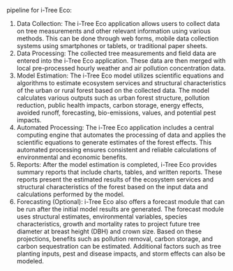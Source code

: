 pipeline for i-Tree Eco:

1. Data Collection: The i-Tree Eco application allows users to collect data on tree measurements and other relevant information using various methods. This can be done through web forms, mobile data collection systems using smartphones or tablets, or traditional paper sheets.
2. Data Processing: The collected tree measurements and field data are entered into the i-Tree Eco application. These data are then merged with local pre-processed hourly weather and air pollution concentration data.
3. Model Estimation: The i-Tree Eco model utilizes scientific equations and algorithms to estimate ecosystem services and structural characteristics of the urban or rural forest based on the collected data. The model calculates various outputs such as urban forest structure, pollution reduction, public health impacts, carbon storage, energy effects, avoided runoff, forecasting, bio-emissions, values, and potential pest impacts.
4. Automated Processing: The i-Tree Eco application includes a central computing engine that automates the processing of data and applies the scientific equations to generate estimates of the forest effects. This automated processing ensures consistent and reliable calculations of environmental and economic benefits.
5. Reports: After the model estimation is completed, i-Tree Eco provides summary reports that include charts, tables, and written reports. These reports present the estimated results of the ecosystem services and structural characteristics of the forest based on the input data and calculations performed by the model.
6. Forecasting (Optional): i-Tree Eco also offers a forecast module that can be run after the initial model results are generated. The forecast module uses structural estimates, environmental variables, species characteristics, growth and mortality rates to project future tree diameter at breast height (DBH) and crown size. Based on these projections, benefits such as pollution removal, carbon storage, and carbon sequestration can be estimated. Additional factors such as tree planting inputs, pest and disease impacts, and storm effects can also be modeled.
